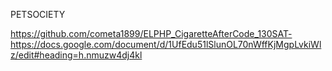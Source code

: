 PETSOCIETY

https://github.com/cometa1899/ELPHP_CigaretteAfterCode_130SAT-
https://docs.google.com/document/d/1UfEdu51lSlunOL70nWffKjMgpLvkiWlz/edit#heading=h.nmuzw4dj4kl
